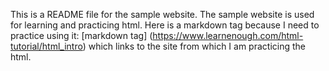 This is a README file for the sample website.
The sample website is used for learning and practicing  html.
Here is a markdown tag because I need to practice using it:
[markdown tag] (https://www.learnenough.com/html-tutorial/html_intro) which links to the site from which I am practicing the html.
